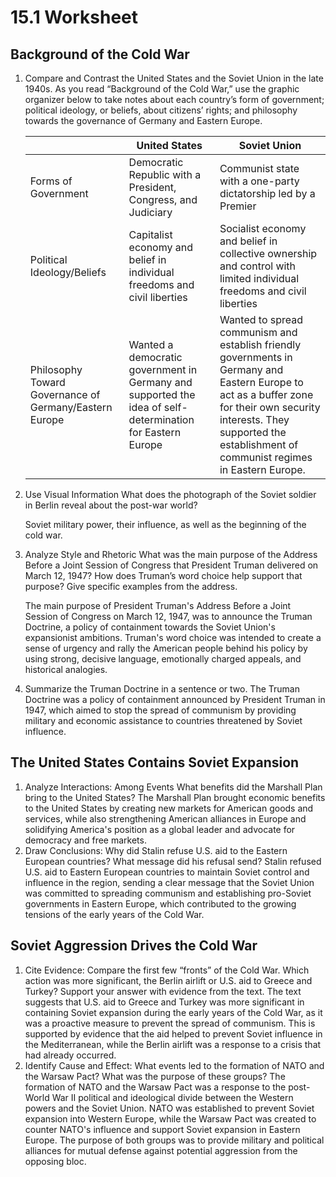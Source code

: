 # 15.1 Worksheet

## Background of the Cold War

1. Compare and Contrast the United States and the Soviet Union in the late 1940s. As you
   read “Background of the Cold War,” use the graphic organizer below to take notes about
   each country’s form of government; political ideology, or beliefs, about citizens’ rights; and
   philosophy towards the governance of Germany and Eastern Europe.


    |  | United States | Soviet Union |
    | --- | --- | --- |
    | Forms of Government | Democratic Republic with a President, Congress, and Judiciary | Communist state with a one-party dictatorship led by a Premier |
    | Political Ideology/Beliefs | Capitalist economy and belief in individual freedoms and civil liberties | Socialist economy and belief in collective ownership and control with limited individual freedoms and civil liberties |
    | Philosophy Toward Governance of Germany/Eastern Europe | Wanted a democratic government in Germany and supported the idea of self-determination for Eastern Europe | Wanted to spread communism and establish friendly governments in Germany and Eastern Europe to act as a buffer zone for their own security interests. They supported the establishment of communist regimes in Eastern Europe. |
1. Use Visual Information What does the photograph of the Soviet soldier in Berlin reveal
   about the post-war world?

   Soviet military power, their influence, as well as the beginning of the cold war.

2. Analyze Style and Rhetoric What was the main purpose of the Address Before a Joint
   Session of Congress that President Truman delivered on March 12, 1947? How does
   Truman’s word choice help support that purpose? Give specific examples from the address.

   The main purpose of President Truman's Address Before a Joint Session of Congress on March 12, 1947, was to announce the Truman Doctrine, a policy of containment towards the Soviet Union's expansionist ambitions. Truman's word choice was intended to create a sense of urgency and rally the American people behind his policy by using strong, decisive language, emotionally charged appeals, and historical analogies.

3. Summarize the Truman Doctrine in a sentence or two.
   The Truman Doctrine was a policy of containment announced by President Truman in 1947, which aimed to stop the spread of communism by providing military and economic assistance to countries threatened by Soviet influence.

## The United States Contains Soviet Expansion

1. Analyze Interactions: Among Events What benefits did the Marshall Plan bring to the
   United States?
   The Marshall Plan brought economic benefits to the United States by creating new markets for American goods and services, while also strengthening American alliances in Europe and solidifying America's position as a global leader and advocate for democracy and free markets.
2. Draw Conclusions: Why did Stalin refuse U.S. aid to the Eastern European countries? What
   message did his refusal send?
   Stalin refused U.S. aid to Eastern European countries to maintain Soviet control and influence in the region, sending a clear message that the Soviet Union was committed to spreading communism and establishing pro-Soviet governments in Eastern Europe, which contributed to the growing tensions of the early years of the Cold War.

## Soviet Aggression Drives the Cold War

1. Cite Evidence: Compare the first few “fronts” of the Cold War. Which action was more
   significant, the Berlin airlift or U.S. aid to Greece and Turkey? Support your answer with
   evidence from the text.
   The text suggests that U.S. aid to Greece and Turkey was more significant in containing Soviet expansion during the early years of the Cold War, as it was a proactive measure to prevent the spread of communism. This is supported by evidence that the aid helped to prevent Soviet influence in the Mediterranean, while the Berlin airlift was a response to a crisis that had already occurred.
2. Identify Cause and Effect: What events led to the formation of NATO and the Warsaw
   Pact? What was the purpose of these groups?
   The formation of NATO and the Warsaw Pact was a response to the post-World War II political and ideological divide between the Western powers and the Soviet Union. NATO was established to prevent Soviet expansion into Western Europe, while the Warsaw Pact was created to counter NATO's influence and support Soviet expansion in Eastern Europe. The purpose of both groups was to provide military and political alliances for mutual defense against potential aggression from the opposing bloc.